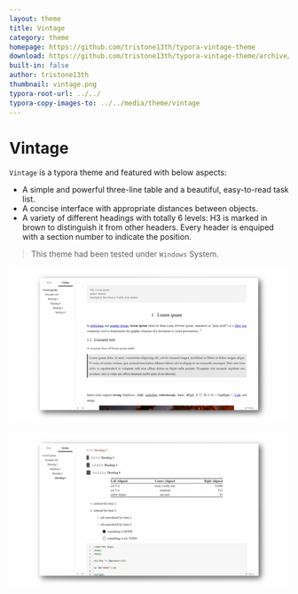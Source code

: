 ```yaml
---
layout: theme
title: Vintage
category: theme
homepage: https://github.com/tristone13th/typora-vintage-theme
download: https://github.com/tristone13th/typora-vintage-theme/archive/master.zip
built-in: false
author: tristone13th
thumbnail: vintage.png
typora-root-url: ../../
typora-copy-images-to: ../../media/theme/vintage
---
```


# Vintage

`Vintage` is a typora theme and featured with below aspects:

- A simple and powerful three-line table and a beautiful, easy-to-read task list.
- A concise interface with appropriate distances between objects.
- A variety of different headings with totally 6 levels: H3 is marked in brown to distinguish it from other headers. Every header is enquiped with a section number to indicate the position.

> This theme had been tested under `Windows` System.

![preview](/media/theme/vintage/lorem_ipsum_1.png)

![preview](/media/theme/vintage/lorem_ipsum_2.png)